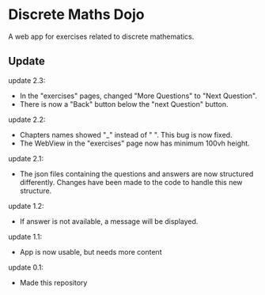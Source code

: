 # Discrete Maths Dojo
A web app for exercises related to discrete mathematics.

## Update

update 2.3:
- In the "exercises" pages, changed "More Questions" to "Next Question".
- There is now a "Back" button below the "next Question" button.

update 2.2:
- Chapters names showed "_" instead of " ". This bug is now fixed.
- The WebView in the "exercises" page now has minimum 100vh height.

update 2.1:
- The json files containing the questions and answers are now structured differently. Changes have been made to the code to handle this new structure.

update 1.2:
- If answer is not available, a message will be displayed.

update 1.1:
- App is now usable, but needs more content

update 0.1:
- Made this repository